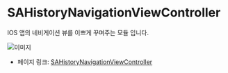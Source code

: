 # SAHistoryNavigationViewController

IOS 앱의 네비게이션 뷰를 이쁘게 꾸며주는 모듈 입니다.

![이미지](https://github.com/szk-atmosphere/SAHistoryNavigationViewController/raw/master/SampleImage/sample.gif)
 - 페이지 링크: [SAHistoryNavigationViewController](https://github.com/szk-atmosphere/SAHistoryNavigationViewController)
